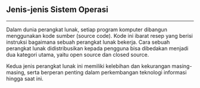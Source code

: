 ## Jenis-jenis Sistem Operasi
---

Dalam dunia perangkat lunak, setiap program komputer dibangun menggunakan kode sumber (source code). Kode ini ibarat resep yang berisi instruksi bagaimana sebuah perangkat lunak bekerja.
Cara sebuah perangkat lunak didistribusikan kepada pengguna bisa dibedakan menjadi dua kategori utama, yaitu open source dan closed source.

Kedua jenis perangkat lunak ini memiliki kelebihan dan kekurangan masing-masing, serta berperan penting dalam perkembangan teknologi informasi hingga saat ini.
